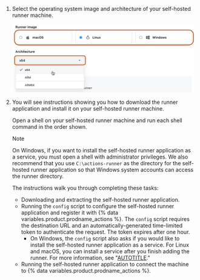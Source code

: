 1. Select the operating system image and architecture of your self-hosted runner machine.

   ![Screenshot of the choice of operating system and architecture. These options are highlighted with a dark orange outline.](/assets/images/help/actions/creating-selfhosted-runner.png)

1. You will see instructions showing you how to download the runner application and install it on your self-hosted runner machine.

   Open a shell on your self-hosted runner machine and run each shell command in the order shown.

   > [!NOTE]
   > On Windows, if you want to install the self-hosted runner application as a service, you must open a shell with administrator privileges. We also recommend that you use `C:\actions-runner` as the directory for the self-hosted runner application so that Windows system accounts can access the runner directory.

   The instructions walk you through completing these tasks:
   * Downloading and extracting the self-hosted runner application.
   * Running the `config` script to configure the self-hosted runner application and register it with {% data variables.product.prodname_actions %}. The `config` script requires the destination URL and an automatically-generated time-limited token to authenticate the request. The token expires after one hour.
     * On Windows, the `config` script also asks if you would like to install the self-hosted runner application as a service. For Linux and macOS, you can install a service after you finish adding the runner. For more information, see "[AUTOTITLE](/actions/hosting-your-own-runners/managing-self-hosted-runners/configuring-the-self-hosted-runner-application-as-a-service)."
   * Running the self-hosted runner application to connect the machine to {% data variables.product.prodname_actions %}.
